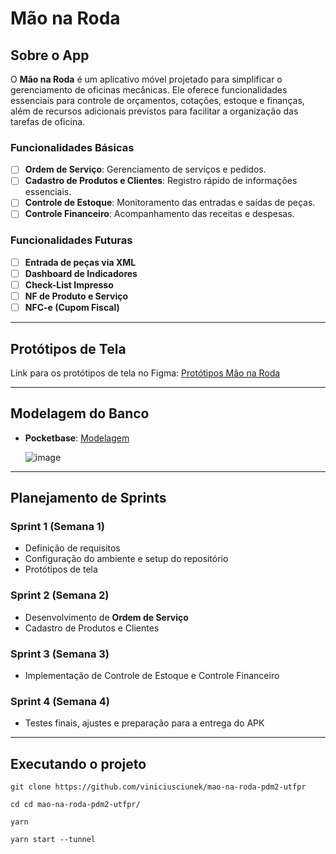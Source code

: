 # Mão na Roda

## Sobre o App

O **Mão na Roda** é um aplicativo móvel projetado para simplificar o gerenciamento de oficinas mecânicas. Ele oferece funcionalidades essenciais para controle de orçamentos, cotações, estoque e finanças, além de recursos adicionais previstos para facilitar a organização das tarefas de oficina.

### Funcionalidades Básicas
- [ ] **Ordem de Serviço**: Gerenciamento de serviços e pedidos.
- [ ] **Cadastro de Produtos e Clientes**: Registro rápido de informações essenciais.
- [ ] **Controle de Estoque**: Monitoramento das entradas e saídas de peças.
- [ ] **Controle Financeiro**: Acompanhamento das receitas e despesas.

### Funcionalidades Futuras
- [ ] **Entrada de peças via XML**
- [ ] **Dashboard de Indicadores**
- [ ] **Check-List Impresso**
- [ ] **NF de Produto e Serviço**
- [ ] **NFC-e (Cupom Fiscal)**

---

## Protótipos de Tela

Link para os protótipos de tela no Figma: [Protótipos Mão na Roda](https://www.figma.com/design/xMkDfyCfqBTDmqUxX4BtbJ/M%C3%A3o-na-Roda?node-id=0-1&t=dzKJAiyn0vuh20Bf-1)  

---

## Modelagem do Banco

- **Pocketbase**: [Modelagem](https://viewer.diagrams.net/?tags=%7B%7D&lightbox=1&highlight=0000ff&edit=_blank&layers=1&nav=1&title=M%C3%A3o%20na%20Roda.drawio#R%3Cmxfile%3E%3Cdiagram%20name%3D%22Page-1%22%20id%3D%229f46799a-70d6-7492-0946-bef42562c5a5%22%3E7Z1dc5s4FIZ%2FjS%2B7Y8Bg%2BzJ263Z2s7OZzczu9iqjgIzVCuTKchL31%2B8RSHwE5LpTG6WNOpnGOggBOg9C59XBGQXL7Ok9R9vNnyzBdOSPk6dR8Hbk%2B34QevBLWg6lxRtP56Ul5SRRttpwS75iXVFZ9yTBu1ZFwRgVZNs2xizPcSxaNsQ5e2xXWzPaPuoWpbhjuI0R7Vr%2FJYnYKKs3HtcbPmCSbtShZ6HacI%2Fizyln%2B1wdL2c5LrdkSDejqu42KGGPDVPwbhQsOWOi%2FJQ9LTGV%2Fap7rNxvZdhanTLHuThlh%2BlsHnleOF%2BPIzyf4dkbb1o28YDoXvXDkhJoDTxRnrE46A7aPZKMIri2YLERGQWjBx%2FXLBe3qpIsI0rSHD7HshEOhgfMBYFuvlIbBNuCNd4QmlyjA9vLE98J6ENdWmwYJ1%2BhWaSPAZu5UMT4UavGrdwTzGOwcryDOje6N7zKdI12QtWJGaVouyP31QlniKckXzAhWKYq6StdEUqXjDJedECwLv7JVqWzcaJra6eW7WckVp8pusd0UdGhWyr4kBfF2ecKtaIrG4dTlWTvrlBGqLyr%2FsE8QTnSnV72h%2Bd3IVBcyJ7HTw2TguI9ZhkW%2FABV1Na54lPdu7OgLD427oNIVdk0bgFvpvBB6t5Lq5ZrCOGD4vBEJqvTr5kc%2BQu1xxX8vvmjwyZcp2hzWXbv8%2B7s9rDmleK1MNK626KY5Ol1UeftpLb8rTpDmh43ROBbsMtzeoRREmwM2lvTgo4NSRKcF%2FQIJFAJoMRky0guig4MF%2FAD%2Fbwc%2FxaOQriuJZS9ugw%2FsjoXS5bD9SFSOBwD3Y9YEr7oomC%2B478Nh6IB7riTaND1zgtDYIAhh8ZLHB4QjzeIOyYGZCL0bTIRGpgQGDxWuNBxYYeL6cwmF5GBC5whQh0UtqDwxhObVExMVMAcjuPRMhhdTZmjwxodwXg4OmYf8GoyF%2Bk6W0UTvjg8fPr96o1pvplAP95xnBLp7BIQMGFHxzE6Oo4%2FCRgzHaHN2afn%2Bx1v4yTFOuDF9J49vqsNTQa%2BFf1BSCvjS%2BWHZog7gzIMTldS1IAi2xaeA0ujPpR0ABidGifCXvJ8oaBBA1OCdpsilPV6b3Dlwh3b8xgbeknfwHAJKTb5eaIm8rL7jg4LHFMkyENblTmrV%2FX5Nm74G86SvWBO9HhFokcQtFWP6MTn0GVUj8CpHhecllS3%2FM%2BhegS%2BAQanethkwqrqEZiUsATvYk7KOKb4P3DRjDVErAoggSnU3dZxrh9RUbokb1ERfdnLVahFvZr1Ji6dL1EiORGkmC%2FWNeFTWvwuIyMckwxqqPbh3MtDqDqOweEYtKu3BEYVbifYlz2%2BQ2KPqMZKODKGJGNIraV7vt3F5pKMNeM5jnHC%2BJ2e7a7cbHdQMKzKLJPu1GZVIeEyEV5TUB6N20G5P5meGJXPLxGVT0wzKheVn2Gcqu77nyMqn5jWnV1UbpMJq1H5ZG5gIpYPBeEicWtYWI3Ew%2B4Sg0tFeAFQDBoa9y42m1Q8l40wzHpzyczLiJB7ATHNOF1ym3U2LOcizDve%2FpVzEfATEf%2FJI4DLy9JHfTz4%2FPapWThUZwK93NhJFj%2Fq9mSh3q0o6f2MgevRvAeNw9G8B50Q9QLyHsKuMvsXT3BWqPfw3y3mD6RaJ3Cay2vRXJ69%2FRGEpz4Cx7NLUGpSiZ3kcoYpczUG%2FBySSzgzhdflW2puvcAOFFY1l9CkuRQJuyQnMXHpuna4sCq6RCbRpeAC5iMZyR0YdsCwm5MQmZIrYW4p9jsXUlvDwmpCQuQbsAAD43eCCZ2oUmU3OTaGY8Oq3BKZhNo1wVRNOsVh654igyIxG3De2avORh1%2FNzU46I8NS1mOaFOIawsGdZ1rJj1aIPIJC3FQMT3ay2XDJkCVrFUVCims1rgMslbPuz3PZKjvF70iNfk%2BKnpF4343nl3j6vXR1KqPvlN6tOajYCgfGU%2BvNbSqtGQYKvNUZw0X6uRdU5a8q1%2FUqvOMW%2Ft0fO%2BEy19WuAy8tnLpz8PO48Ef9zweqmnnWbmemuJPp1yeYbZQjRo%2Folz20nCR%2BePUFHKyYlDbyUEtZk6%2FtINGj345IBqmsHNbPtwcFHag6BEvB4TClPfxZY9yQRKU4OqdGZxiJ1MNSUafejkcGrPueAFXD86lctV%2BRXKUx5hwt2b%2Fmqa%2BfnvqG%2Fo9Quq0b%2BqraTovoia1zE19zzBgVQPADy3a99FwmfHK9Cgr31SPkctvtQZG38L9cGAYv7iRbJmT1K0A0bdiPxwQpnfFiwW4i31XQQmZ%2B6IC2%2Bz1JgUMB58p0VCmi7jRyA4RffkAwxFhyjZ0mt1LYKMvH%2BBSbPQuLB5%2FAePyC4uT9srib144GR1fXSxKN5gT6AAZ219syVG78%2FiysOH9mpOXHItdrzhHh0YFxW3d8g0rvldGh8qeTvPR3%2FPnec9IKFusuahOrQ8VKNZ%2FsKOsXv9FlODd%2Fw%3D%3D%3C%2Fdiagram%3E%3C%2Fmxfile%3E)

  ![image](https://github.com/user-attachments/assets/6492a164-a0c6-45ad-9d84-1bef2e615fe4)


---

## Planejamento de Sprints

### Sprint 1 (Semana 1)
- Definição de requisitos
- Configuração do ambiente e setup do repositório
- Protótipos de tela

### Sprint 2 (Semana 2)
- Desenvolvimento de **Ordem de Serviço**
- Cadastro de Produtos e Clientes

### Sprint 3 (Semana 3)
- Implementação de Controle de Estoque e Controle Financeiro

### Sprint 4 (Semana 4)
- Testes finais, ajustes e preparação para a entrega do APK

---

## Executando o projeto

```
git clone https://github.com/viniciusciunek/mao-na-roda-pdm2-utfpr

cd cd mao-na-roda-pdm2-utfpr/

yarn

yarn start --tunnel

```
